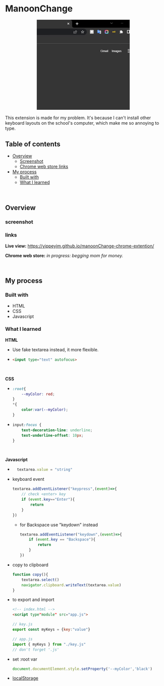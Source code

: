 # ManoonChange

<p align="center">
  <img src="mygif.gif" alt="animated" width=300 />
</p>

This extension is made for my problem. It's because I can't install other keyboard layouts on the school's computer, which make me so annoying to type.

## Table of contents

- [Overview](#overview)
  - [Screenshot](#screenshot)
  - [Chrome web store links](#links)
- [My process](#my-process)
  - [Built with](#built-with)
  - [What I learned](#what-i-learned)

<br>

## Overview

### screenshot

### links

**Live view:** https://yippeyim.github.io/manoonChange-chrome-extention/

**Chrome web store:** *in progress: begging mom for money.*

<br>

## My process

### Built with

- HTML
- CSS
- Javascript

### <strong>What I learned</strong>

**HTML**

- Use fake textarea instead, it more flexible.

-  
    ```html
    <input type="text" autofocus>
    ```

<br>

**CSS**

- 
    ```css
    :root{
        --myColor: red;
    }
    *{
        color:var(--myColor);
    }
- 
    ```css
    input:focus {
        text-decoration-line: underline;
        text-underline-offset: 10px;
    }
    ```
<br>

**Javascript**

- ```js
    textarea.value = "string"
    ```
- keyboard event
    ```js
    textarea.addEventListener("keypress",(event)=>{
        // check <enter> key
        if (event.key=="Enter"){
            return
        }
    })
    ```
    - for Backspace use "keydown" instead
        ```js
        textarea.addEventListener("keydown",(event)=>{
            if (event.key == "Backspace"){
                return
            }
        })
        ```
- copy to clipboard
    ```js
    function copy(){
        textarea.select()
        navigator.clipboard.writeText(textarea.value)
    }
    ```
- to export and import
    ```html
    <!-- index.html -->
    <script type"module" src="app.js">
    ```
    ```js
    // key.js
    export const myKeys = {key:"value"}
    ```
    ```js
    // app.js
    import { myKeys } from "./key.js"
    // don't forget '.js'
    ```
- set :root var
    ```js
    document.documentElement.style.setProperty('--myColor','black')
    ```
- [localStorage](https://developer.mozilla.org/en-US/docs/Web/API/Window/localStorage)
